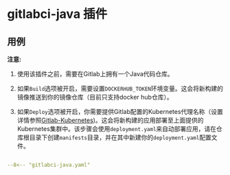 # gitlabci-java 插件

## 用例

**注意:**

1. 使用该插件之前，需要在Gitlab上拥有一个Java代码仓库。

2. 如果`Build`选项被开启，需要设置`DOCKERHUB_TOKEN`环境变量。这会将新构建的镜像推送到你的镜像仓库（目前只支持docker hub仓库）。

3. 如果`Deploy`选项被开启，你需要提供Gitlab配置的Kubernetes代理名称（设置详情参照[Gitlab-Kubernetes](https://docs.gitlab.cn/jh/user/clusters/agent/))。这会将新构建的应用部署至上面提供的Kubernetes集群中。该步骤会使用`deployment.yaml`来自动部署应用，请在仓库根目录下创建`manifests`目录，并在其中新建你的`deployment.yaml`配置文件。

```yaml

--8<-- "gitlabci-java.yaml"

```
